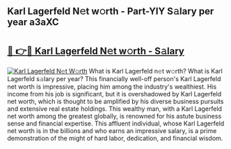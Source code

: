 ## Karl Lagerfeld N𝚎t w𝚘rth - Part-YIY S𝚊lary per year a3aXC

# <h2><a href="http://gc36xxw.nevu.top/?p=Karl+Lagerfeld">🔗 👉🔴 Karl Lagerfeld N𝚎t w𝚘rth - S𝚊lary</a></h2>

[![Karl Lagerfeld N𝚎t W𝚘rth](https://i.imgur.com/Oavwk0R.jpeg)](http://gc36xxw.nevu.top/?p=Karl+Lagerfeld)
What is Karl Lagerfeld n𝚎t w𝚘rth? What is Karl Lagerfeld s𝚊lary per year?
This financially well-off person's Karl Lagerfeld net worth is impressive, placing him among the industry's wealthiest. His income from his job is significant, but it is overshadowed by Karl Lagerfeld net worth, which is thought to be amplified by his diverse business pursuits and extensive real estate holdings. This wealthy man, with a Karl Lagerfeld net worth among the greatest globally, is renowned for his astute business sense and financial expertise. This affluent individual, whose Karl Lagerfeld net worth is in the billions and who earns an impressive salary, is a prime demonstration of the might of hard labor, dedication, and financial wisdom.
